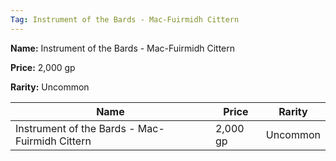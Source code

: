 ```yaml
---
Tag: Instrument of the Bards - Mac-Fuirmidh Cittern
---
```


**Name:** Instrument of the Bards - Mac-Fuirmidh Cittern

**Price:** 2,000 gp

**Rarity:** Uncommon

| Name     | Price     | Rarity     |
| -------- | --------- | ---------- |
| Instrument of the Bards - Mac-Fuirmidh Cittern | 2,000 gp | Uncommon |
